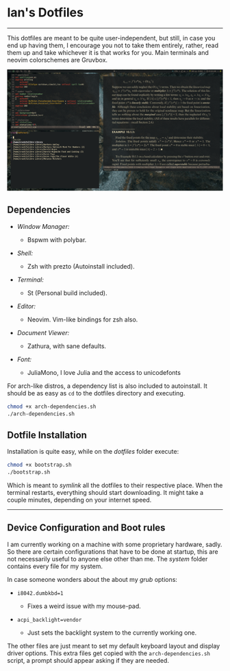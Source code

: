 # Ian's Dotfiles

---

This dotfiles are meant to be quite user-independent, but still, in case you end
up having them, I encourage you not to take them entirely, rather, read them up
and take whichever it is that works for you. Main terminals and neovim
colorschemes are Gruvbox.

![alt text](screenshots/screenshot.png?raw=true "Random display of power")

## Dependencies

- *Window Manager:*

  - Bspwm with polybar.

- *Shell:*

  - Zsh with prezto (Autoinstall included).

- *Terminal:*

  - St (Personal build included).

- *Editor:*

  - Neovim. Vim-like bindings for zsh also.

- *Document Viewer:*

  - Zathura, with sane defaults.

- *Font:*
  - JuliaMono, I love Julia and the access to unicodefonts

For arch-like distros, a dependency list is also included to autoinstall.
It should be as easy as `cd` to the dotfiles directory and executing.

```sh
chmod +x arch-dependencies.sh
./arch-dependencies.sh
```

## Dotfile Installation

Installation is quite easy, while on the *dotfiles* folder execute:

```sh
chmod +x bootstrap.sh
./bootstrap.sh
```

Which is meant to *symlink* all the dotfiles to their respective place. When the
terminal restarts, everything should start downloading. It might take a couple
minutes, depending on your internet speed.

---

## Device Configuration and Boot rules

I am currently working on a machine with some proprietary hardware, sadly. So
there are certain configurations that have to be done at startup, this are not
necessarily useful to anyone else other than me. The *system* folder contains
every file for my system.

In case someone wonders about the about my *grub* options:

- `i8042.dumbkbd=1`

  - Fixes a weird issue with my mouse-pad.

- `acpi_backlight=vendor`
  - Just sets the backlight system to the currently working one.

The other files are just meant to set my default keyboard layout and display
driver options. This extra files get copied with the `arch-dependencies.sh`
script, a prompt should appear asking if they are needed.
